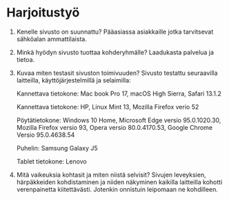 # Harjoitustyö

1. Kenelle sivusto on suunnattu?
Pääasiassa asiakkaille jotka tarvitsevat sähköalan ammattilaista.

2. Minkä hyödyn sivusto tuottaa kohderyhmälle?
Laadukasta palvelua ja tietoa.

3. Kuvaa miten testasit sivuston toimivuuden?
Sivusto testattu seuraavilla laitteilla, käyttöjärjestelmillä ja selaimilla:

    Kannettava tietokone: Mac book Pro 17,
    macOS High Sierra,
    Safari 13.1.2

    Kannettava tietokone: HP, 
    Linux Mint 13, 
    Mozilla Firefox verio 52

    Pöytätietokone:
    Windows 10 Home,
    Microsoft Edge versio 95.0.1020.30,
    Mozilla Firefox versio 93,
    Opera versio 80.0.4170.53,
    Google Chrome 
    Versio 95.0.4638.54

    Puhelin: Samsung Galaxy J5 
    
    Tablet tietokone: Lenovo

4. Mitä vaikeuksia kohtasit ja miten niistä selvisit?
Sivujen leveyksien, härpäkkeiden kohdistaminen ja niiden näkyminen kaikilla laitteilla kohotti verenpainetta kiitettävästi.
Jotenkin onnistuin leipomaan ne kohdilleen. 
 
